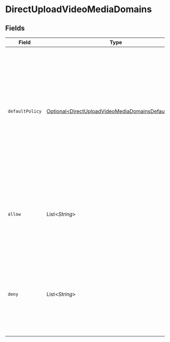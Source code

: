 # DirectUploadVideoMediaDomains


## Fields

| Field                                                                                                                                                                                                                                                | Type                                                                                                                                                                                                                                                 | Required                                                                                                                                                                                                                                             | Description                                                                                                                                                                                                                                          | Example                                                                                                                                                                                                                                              |
| ---------------------------------------------------------------------------------------------------------------------------------------------------------------------------------------------------------------------------------------------------- | ---------------------------------------------------------------------------------------------------------------------------------------------------------------------------------------------------------------------------------------------------- | ---------------------------------------------------------------------------------------------------------------------------------------------------------------------------------------------------------------------------------------------------- | ---------------------------------------------------------------------------------------------------------------------------------------------------------------------------------------------------------------------------------------------------- | ---------------------------------------------------------------------------------------------------------------------------------------------------------------------------------------------------------------------------------------------------- |
| `defaultPolicy`                                                                                                                                                                                                                                      | [Optional\<DirectUploadVideoMediaDomainsDefaultPolicy>](../../models/operations/DirectUploadVideoMediaDomainsDefaultPolicy.md)                                                                                                                       | :heavy_minus_sign:                                                                                                                                                                                                                                   | Specifies the default access policy for domains. <br/>If set to `allow`, all domains are allowed access unless otherwise specified in the `deny` list. <br/>If set to `deny`, all domains are denied access unless otherwise specified in the `allow` list.<br/> |                                                                                                                                                                                                                                                      |
| `allow`                                                                                                                                                                                                                                              | List\<*String*>                                                                                                                                                                                                                                      | :heavy_minus_sign:                                                                                                                                                                                                                                   | A list of domain names or patterns that are explicitly allowed access. <br/>This list is only effective when the `defaultPolicy` is set to `deny`.<br/>                                                                                              | [<br/>"example.com",<br/>"trustedsite.org"<br/>]                                                                                                                                                                                                     |
| `deny`                                                                                                                                                                                                                                               | List\<*String*>                                                                                                                                                                                                                                      | :heavy_minus_sign:                                                                                                                                                                                                                                   | A list of domain names or patterns that are explicitly denied access. <br/>This list is only effective when the `defaultPolicy` is set to `allow`.<br/>                                                                                              | [<br/>"malicioussite.io",<br/>"spamdomain.net"<br/>]                                                                                                                                                                                                 |